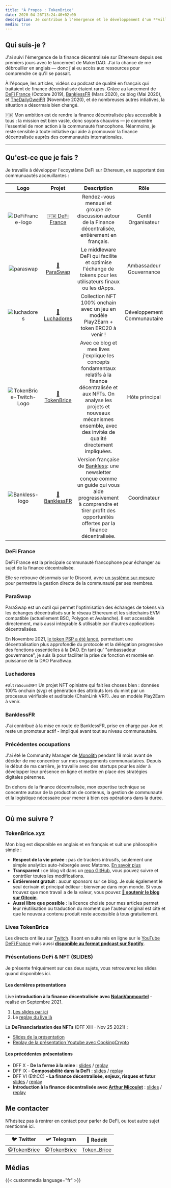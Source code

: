 ```yaml
---
title: "À Propos : TokenBrice"
date: 2020-04-26T13:24:40+02:00
description: Je contribue à l'émergence et le développement d'un **village gaulois financièrement souverain**, résistant aux attaques de l'envahisseur banco-romain grâce à la finance décentralisée.
media: true
---
```


## Qui suis-je ?

J'ai suivi l'émergence de la finance décentralisée sur Ethereum depuis ses premiers jours avec le lancement de MakerDAO. J'ai la chance de me débrouiller en anglais — donc j'ai eu accès aux ressources pour comprendre ce qu'il se passait.

À l'époque, les articles, vidéos ou podcast de qualité en français qui traitaient de finance décentralisée étaient rares. Grâce au lancement de [DeFi France](https://discord.gg/3bWZcK2) (Octobre 2019), [BanklessFR](https://banklessfr.substack.com/) (Mars 2020), ce blog (Mai 2020), et [TheDailyGweiFR](https://thedailygweifr.substack.com/) (Novembre 2020), et de nombreuses autres intiatives, la situation a désormais bien changé. 

🇫🇷 Mon ambition est de rendre la finance décentralisée plus accessible à tous : la mission est bien vaste, donc soyons chauvins — je concentre l'essentiel de mon action à la communauté francophone. Néanmoins, je reste sensible à toute initiative qui aide à promouvoir la finance décentralisée auprès des communautés internationales.

---

## Qu'est-ce que je fais ?

Je travaille à développer l'ecoystème DeFi sur Ethereum, en supportant des communuautés acceuillantes :

|  Logo | Projet | Description | Rôle |
| :---: | :---: | :---: | :---: |
|  ![DeFiFrance-logo](/img/others/defifrance-logo.png) | [🇫🇷 DeFi France](https://docs.defi-france.org) | Rendez-vous mensuel et groupe de discussion autour de la Finance décentralisée, entièrement en français. | Gentil Organisateur |
|  ![paraswap](/img/others/paraswap.jpeg) | [💱 ParaSwap](https://paraswap.io) | Le middleware DeFi qui facilite et optimise l'échange de tokens pour les utilisateurs finaux ou les dApps. | Ambassadeur Gouvernance |
|  ![luchadores](/img/others/luchadores.jpg) | [👊 Luchadores](https://luchadores.io) | Collection NFT 100% onchain avec un jeu en modèle Play2Earn + token ERC20 à venir ! | Développement Communautaire |
|  ![TokenBrice-Twitch-Logo](/img/main/emblem-color-square-250.png) | [🌌 TokenBrice](https://twitch.tv/tokenbrice) | Avec ce blog et mes lives j'explique les concepts fondamentaux relatifs à la finance décentralisée et aux NFTs. On analyse les projets et nouveaux mécanismes ensemble, avec des invités de qualité directement impliquées. | Hôte principal |
| ![Bankless-logo](/img/others/bankless.jpg) | [💸 BanklessFR](https://banklessfr.substack.com/) | Version française de [Bankless](https://twitter.com/BanklessHQ): une newsletter conçue comme un guide qui vous aide progressivement à comprendre et tirer profit des opportunités offertes par la finance décentralisée. | Coordinateur |

### DeFi France

DeFi France est la principale communauté francophone pour échanger au sujet de la finance décentralisée. 

Elle se retrouve désormais sur le Discord, avec [un système sur-mesure](https://tokenbrice.xyz/posts/2021/guide-defian.fr.md) pour permettre la gestion directe de la communauté par ses membres. 

### ParaSwap

ParaSwap est un outil qui permet l'optimisation des échanges de tokens via les échanges décentralisés sur le réseau Ethereum et les sidechains EVM compatible (actuellement BSC, Polygon et Avalanche). Il est accessible directement, mais aussi intégrable & utilisable par d'autres applications décentralisées.

En Novembre 2021, [le token PSP a été lancé](https://doc.paraswap.network/psp-token-and-governance/token-overview), permettant une décentralisation plus approfondie du protocole et la délégation progressive des fonctions essentielles à la DAO. En tant qu' "ambassadeur gouvernance", je suis là pour faciliter la prise de fonction et montée en puissance de la DAO ParaSwap.

### Luchadores

`#UltraSoundNFT`
Un projet NFT opiniatre qui fait les choses bien : données 100% onchain (svg) et génération des attributs lors du mint par un processus vérifiable et auditable (ChainLink VRF). Jeu en modèle Play2Earn à venir.

### BanklessFR

J'ai contribué à la mise en route de BanklessFR, prise en charge par Jon et reste un promoteur actif - impliqué avant tout au niveau communautaire.

### Précédentes occupations

J'ai été le Community Manager de [Monolith](https://monolith.xyz) pendant 18 mois avant de décider de me concentrer sur mes engagements communautaires. Depuis le début de ma carrière, je travaille avec des startups pour les aider à développer leur présence en ligne et mettre en place des stratégies digitales pérennes. 

En dehors de la finance décentralisée, mon expertise technique se concentre autour de la production de contenus, la gestion de communauté et la logistique nécessaire pour mener à bien ces opérations dans la durée.

---

## Où me suivre ?

### TokenBrice.xyz

Mon blog est disponible en anglais et en français et suit une philosophie simple :

- **Respect de la vie privée** : pas de trackers intrusifs, seulement une simple analytics auto-hébergée avec Matomo. [En savoir plus](https://tokenbrice.xyz/posts/2020/hello-world/)
- **Transparent** : ce blog vit dans un [repo GitHub](https://github.com/tokenbrice/blog/), vous pouvez suivre et contrôler toutes les modifications.
- **Entièrement gratuit** : aucun sponsors sur ce blog. Je suis également le seul écrivain et principal éditeur : bienvenue dans mon monde. Si vous trouvez que mon travail a de la valeur, vous pouvez **[🤗 soutenir le blog sur Gitcoin](https://gitcoin.co/grants/811/tokenbrice-shining-light-on-ethereums-defi-en-fr)**.
- **Aussi libre que possible** : la licence choisie pour mes articles permet leur réutilisation ou traduction du moment que l'auteur original est cité et que le nouveau contenu produit reste accessible à tous gratuitement.

### Lives TokenBrice

Les directs ont lieu sur [Twitch](https://twitch.tv/tokenbrice). Il sont en suite mis en ligne sur le [YouTube DeFi France](https://www.youtube.com/c/defifrance) mais aussi **[disponible au format podcast sur Spotify](https://open.spotify.com/show/78Ggw5N9Sn694VBAhVhIME)**.

### Présentations DeFi & NFT (SLIDES)

Je présente fréquément sur ces deux sujets, vous retrouverez les slides quand disponibles ici.

#### Les dernières présentations

Live **introduction à la finance décentralisée avec [NolanVanmoortel](https://twitter.com/NolanVanmoortel)** - realisé en Septembre 2021.
1. [Les slides par ici](https://docs.google.com/presentation/d/16e4oFexINXCqzjMk_18oUEUyuWkfF4q6froIh9CbqVc/edit?usp=sharing) 
2. Le [replay du live là](https://www.youtube.com/watch?v=yZUlZgOneOk&t=8623s)

La **DeFinanciarisation des NFTs** (DFF XIII - Nov 25 2021) : 
- [Slides de la présentation](https://docs.google.com/presentation/d/1yR6TttpBCtCYC5rKNvL8apzOCPQ7qPNTZjrYGHyTvTw/edit?usp=sharing)
- [Replay de la présentation Youtube avec CookingCrypto](https://www.youtube.com/watch?v=cdj-wXvIuwU)

#### Les précédentes présentations

- DFF X - **De la ferme à la mine** : [slides](https://docs.google.com/presentation/d/15xIuVYmrs3P4gkxwBQIrFrz7thNW0tGvZ203P5rT6rw/edit?usp=sharing) / [replay](https://www.youtube.com/watch?v=rf6WGKNg_vA&list=PLreQl_vxgtPhhwkYbTHiec_dyG9XqKtT9&index=4)
- DFF IX - **Composabilité dans la DeFi** : [slides](https://docs.google.com/presentation/d/157Mnedi8dwlyNJxl5fSOo1mtQ4o4fbVDjkIbz87122o/edit?usp=sharing) / [replay](https://youtu.be/i7f6ZBOTiXo?t=2802)
- DFF VI (EthCC) - **La finance décentralisée, enjeux, risques et futur** [slides](https://docs.google.com/presentation/d/1TTNmAuBdp0GW625XpSHtYgx9bACosESJQ2RktAJlD8I/edit?usp=sharing) / [replay](https://www.youtube.com/watch?v=vF-7T5EtcQo)
- **Introduction à la finance décentralisée avec [Arthur Micoulet](https://twitter.com/ArthurMicoulet)** : [slides](https://docs.google.com/presentation/d/1cw971kGUP5dBZVFvDLsF3j8_c6rx5FE8aP7yxp9cYdE/edit?usp=sharing) / [replay](https://www.youtube.com/watch?v=62HSMkM1cOM)

## Me contacter

N'hésitez pas à rentrer en contact pour parler de DeFi, ou tout autre sujet mentionné ici.

 🐦 Twitter | 🛩 Telegram | 👾 Reddit |
| :---: | :---: | :---: |
| [@TokenBrice](https://twitter.com/tokenbrice) | [@TokenBrice](https://t.me/tokenbrice) | [Token_Brice](https://www.reddit.com/user/Token_Brice) |

## Médias

{{< custommedia language="fr" >}}
